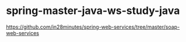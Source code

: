 # spring-master-java-ws-study-java


https://github.com/in28minutes/spring-web-services/tree/master/soap-web-services